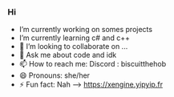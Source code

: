 ### Hi 

-  I’m currently working on somes projects
-  I’m currently learning c# and c++
- 👯 I’m looking to collaborate on ...
- 💬 Ask me about code and idk
- 📫 How to reach me: Discord : biscuitthehob
- 😄 Pronouns: she/her
- ⚡ Fun fact: Nah
--> https://xengine.yipyip.fr

